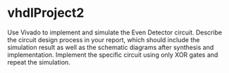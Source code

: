 # vhdlProject2
Use Vivado to implement and simulate the Even Detector circuit.
Describe the circuit design process in your report, which should include the simulation result as well as the schematic diagrams after synthesis and implementation.
Implement the specific circuit using only XOR gates and repeat the simulation.
